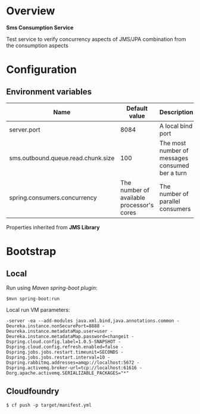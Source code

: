 # Overview

**Sms Consumption Service**

Test service to verify concurrency aspects of JMS/JPA combination from the consumption aspects

# Configuration

## Environment variables

| Name | Default value | Description | 
| --- | --- | --- |
| server.port | 8084 | A local bind port |
| sms.outbound.queue.read.chunk.size | 100 | The most number of messages consumed ber a turn  |
| spring.consumers.concurrency | The number of available processor's cores | The number of parallel consumers |

Properties inherited from **JMS Library**
    
# Bootstrap

## Local

Run using *Maven spring-boot plugin*:

`$mvn spring-boot:run`

Local run VM parameters:

`-server
 -ea
 --add-modules
 java.xml.bind,java.annotations.common
 -Deureka.instance.nonSecurePort=8888
 -Deureka.instance.metadataMap.user=user
 -Deureka.instance.metadataMap.password=changeit
 -Dspring.cloud.config.label=1.0.5-SNAPSHOT
 -Dspring.cloud.config.refresh.enabled=false
 -Dspring.jobs.jobs.restart.timeunit=SECONDS
 -Dspring.jobs.jobs.restart.interval=10
 -Dspring.rabbitmq.addresses=amqp://localhost:5672
 -Dspring.activemq.broker-url=tcp://localhost:61616
 -Dorg.apache.activemq.SERIALIZABLE_PACKAGES="*"`
 

## Cloudfoundry

`$ cf push -p target/manifest.yml`

     